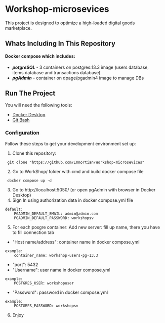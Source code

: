 # Workshop-microsevices

This project is designed to optimize a high-loaded digital goods marketplace.

## Whats Including In This Repository

#### Docker compose which includes:

* ***potgreSQL*** - 3 containers on postgres:13.3 image (users database, items database and transactions database)
* ***pgAdmin*** - container on dpage/pgadmin4 image to manage DBs

## Run The Project
You will need the following tools:

* [Docker Desktop](https://www.docker.com/products/docker-desktop/)
* [Git Bash](https://git-scm.com/downloads)

### Configuration
Follow these steps to get your development environment set up:

1. Clone this repository:
```
 git clone "https://github.com/Immortian/Workshop-microsevices"
```
2. Go to WorkShop/ folder with cmd and build docker compose file
```
 docker compose up -d 
```
3. Go to http://localhost:5050/ (or open pgAdmin with browser in Docker Desktop)
4. Sign In using authorization data in docker compose.yml file 
```
default: 
	PGADMIN_DEFAULT_EMAIL: admin@admin.com
	PGADMIN_DEFAULT_PASSWORD: workshopsv
```
5. For each posgre container: Add new server: fill up name, there you have to fill connection tab
* "Host name/address": container name in docker compose.yml
```
example:
	container_name: workshop-users-pg-13.3
```
* "port": 5432
* "Username": user name in docker compose.yml
```
example:
	POSTGRES_USER: workshopuser
```
* "Password": password in docker compose.yml
```
example:
	POSTGRES_PASSWORD: workshopsv
```
6. Enjoy